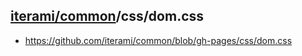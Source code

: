 [iterami/common](https://github.com/iterami/Docs.htm/blob/gh-pages/common/README.md)/css/dom.css
------------------------------------------------------------------------------------------------

* https://github.com/iterami/common/blob/gh-pages/css/dom.css

